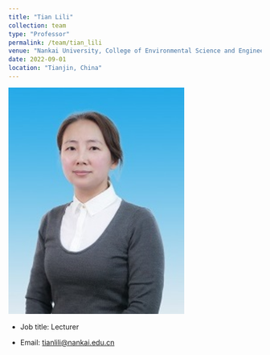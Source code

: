 ```yaml
---
title: "Tian Lili"
collection: team
type: "Professor"
permalink: /team/tian_lili
venue: "Nankai University, College of Environmental Science and Engineering"
date: 2022-09-01
location: "Tianjin, China"
---
```



<img src="../images/avatar/tian_lili.jpg" width="350" height="450" alt="Built environment stocks">

* Job title: Lecturer

* Email: tianlili@nankai.edu.cn
